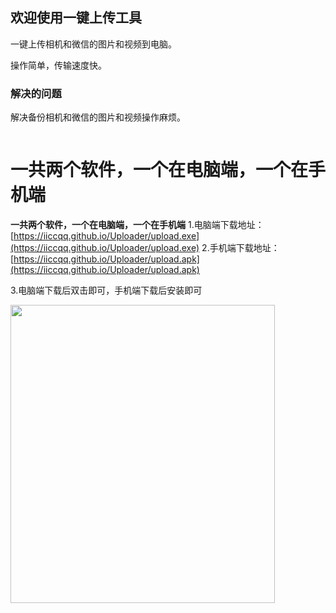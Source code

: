## 欢迎使用一键上传工具

一键上传相机和微信的图片和视频到电脑。

操作简单，传输速度快。

### 解决的问题
解决备份相机和微信的图片和视频操作麻烦。

```如何安装
```
# 一共两个软件，一个在电脑端，一个在手机端
**一共两个软件，一个在电脑端，一个在手机端**
1.电脑端下载地址：[https://iiccqq.github.io/Uploader/upload.exe](https://iiccqq.github.io/Uploader/upload.exe) 
2.手机端下载地址：[https://iiccqq.github.io/Uploader/upload.apk](https://iiccqq.github.io/Uploader/upload.apk) 

3.电脑端下载后双击即可，手机端下载后安装即可

<p class="text-center">
  <img src="{{ site.baseurl}}/img/architecture.png" width="423" height="477" alt="">
</p>
